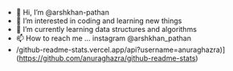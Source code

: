 - 👋 Hi, I’m @arshkhan-pathan
- 👀 I’m interested in coding and learning new things
- 🌱 I’m currently learning data structures and algorithms
- 📫 How to reach me ... instagram @arshkhan_pathan
- /github-readme-stats.vercel.app/api?username=anuraghazra)](https://github.com/anuraghazra/github-readme-stats)

<!---
arshkhan-pathan/arshkhan-pathan is a ✨ special ✨ repository because its `README.md` (this file) appears on your GitHub profile.
You can click the Preview link to take a look at your changes.
--->
